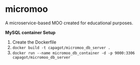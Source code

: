 # micromoo

A microservice-based MOO created for educational purposes.

**MySQL container Setup**

1. Create the Dockerfile
2. ```docker build -t capagot/micromoo_db_server .```
3. ```docker run --name micromoo_db_container -d -p 9000:3306 capagot/micromoo_db_server```

